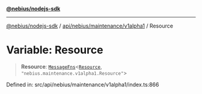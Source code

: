 [**@nebius/nodejs-sdk**](../../../../../README.md)

---

[@nebius/nodejs-sdk](../../../../../README.md) / [api/nebius/maintenance/v1alpha1](../README.md) / Resource

# Variable: Resource

> **Resource**: [`MessageFns`](../../../../../runtime/protos/core/interfaces/MessageFns.md)\<[`Resource`](../interfaces/Resource.md), `"nebius.maintenance.v1alpha1.Resource"`\>

Defined in: src/api/nebius/maintenance/v1alpha1/index.ts:866
